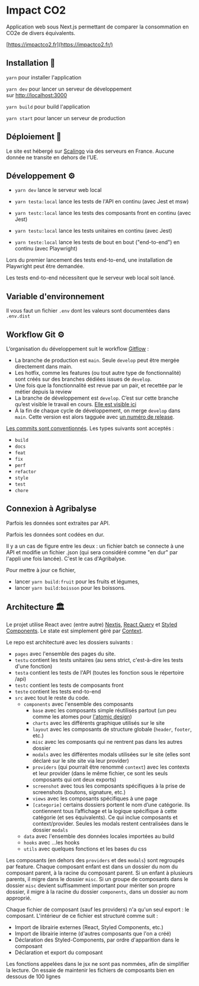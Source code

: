 # Impact CO2

Application web sous Next.js permettant de comparer la consommation en CO2e de divers équivalents.

[https://impactco2.fr](https://impactco2.fr/)

## Installation 💾

`yarn` pour installer l'application

`yarn dev` pour lancer un serveur de développement sur [http://localhost:3000](http://localhost:3000/)

`yarn build` pour build l'application

`yarn start` pour lancer un serveur de production

## Déploiement 🚀

Le site est hébergé sur [Scalingo](https://scalingo.com/) via des serveurs en France. Aucune donnée ne transite en dehors de l’UE.

## Développement ⚙️

- `yarn dev` lance le serveur web local

- `yarn testa:local` lance les tests de l'API en continu (avec Jest et msw)
- `yarn testc:local` lance les tests des composants front en continu (avec Jest)
- `yarn testu:local` lance les tests unitaires en continu (avec Jest)
- `yarn teste:local` lance les tests de bout en bout ("end-to-end") en continu (avec Playwright)

Lors du premier lancement des tests end-to-end, une installation de Playwright peut être demandée.

Les tests end-to-end nécessitent que le serveur web local soit lancé.

## Variable d'environnement

Il vous faut un fichier `.env` dont les valeurs sont documentées dans `.env.dist`

## Workflow Git ⚙️

L’organisation du développement suit le workflow [Gitflow](https://mindsers.blog/fr/post/gitflow-la-methodologie-et-la-pratique/) :

- La branche de production est `main`. Seule  `develop` peut être mergée directement dans main.
- Les hotfix, comme les features (ou tout autre type de fonctionnalité) sont créés sur des branches dédiées issues de `develop`.
- Une fois que la fonctionnalité est revue par un pair, et recettée par le métier depuis la review 
- La branche de développement est `develop`. C’est sur cette branche qu’est visible le travail en cours. [Elle est visible ici](https://preimpactco2.osc-fr1.scalingo.io/)
- À la fin de chaque cycle de développement, on merge `develop` dans `main`. Cette version est alors tagguée avec [un numéro de release](https://semver.org/).

[Les commits sont conventionnés](https://www.conventionalcommits.org/en/v1.0.0/). Les types suivants sont acceptés :

- `build`
- `docs`
- `feat`
- `fix`
- `perf`
- `refactor`
- `style`
- `test`
- `chore`

## Connexion à Agribalyse

Parfois les données sont extraites par API.

Parfois les données sont codées en dur.

Il y a un cas de figure entre les deux : un fichier batch se connecte à une API et modifie un fichier .json (qui sera considéré comme "en dur" par l'appli une fois lancée). C'est le cas d'Agribalyse.

Pour mettre à jour ce fichier,

- lancer `yarn build:fruit` pour les fruits et légumes,
- lancer `yarn build:boisson` pour les boissons.

## Architecture 🏛️

Le projet utilise React avec (entre autre) [Nextjs](https://nextjs.org/), [React Query](https://tanstack.com/query/v4) et [Styled Components](https://styled-components.com/). Le state est simplement géré par [Context](https://react.dev/learn/passing-data-deeply-with-context).

Le repo est architecturé avec les dossiers suivants :

- `pages` avec l'ensemble des pages du site.
- `testu` contient les tests unitaires (au sens strict, c'est-à-dire les tests d'une fonction)
- `testa` contient les tests de l'API (toutes les fonction sous le répertoire /api)
- `testc` contient les tests de composants front
- `teste` contient les tests end-to-end
- `src` avec tout le reste du code.
  - `components` avec l'ensemble des composants
    - `base` avec les composants simple réutilisés partout (un peu comme les atomes pour [l'atomic design](https://atomicdesign.bradfrost.com/))
    - `charts` avec les différents graphique utilisés sur le site
    - `layout` avec les composants de structure globale (`header`, `footer`, etc.)
    - `misc` avec les composants qui ne rentrent pas dans les autres dossier
    - `modals` avec les différentes modals utilisées sur le site (elles sont déclaré sur le site site via leur provider)
    - `providers` (qui pourrait être renommé `context`) avec les contexts et leur provider (dans le même fichier, ce sont les seuls composants qui ont deux exports)
    - `screenshot` avec tous les composants spécifiques à la prise de screenshots (boutons, signature, etc.)
    - `views` avec les composants spécifiques à une page
    - `[categorie]` certains dossiers portent le nom d’une catégorie. Ils contiennent tous l’affichage et la logique spécifique à cette catégorie (et ses équivalents). Ce qui inclue composants et context/provider. Seules les modals restent centralisées dans le dossier `modals`
  - `data` avec l'ensemble des données locales importées au build
  - `hooks` avec ...les hooks
  - `utils` avec quelques fonctions et les bases du css

Les composants (en dehors des `providers` et des `modals`) sont regroupés par feature. Chaque composant enfant est dans un dossier du nom du composant parent, à la racine du composant parent. Si un enfant à plusieurs parents, il migre dans le dossier `misc`. Si un groupe de composants dans le dossier `misc` devient suffisamment important pour mériter son propre dossier, il migre à la racine du dossier `components`, dans un dossier au nom approprié.

Chaque fichier de composant (sauf les providers) n'a qu'un seul export : le composant.
L'intérieur de ce fichier est structuré comme suit :

- Import de librairie externes (React, Styled Components, etc.)
- Import de librairie interne (d'autres composants que l'on a créé)
- Déclaration des Styled-Components, par ordre d'apparition dans le composant
- Déclaration et export du composant

Les fonctions appelées dans le jsx ne sont pas nommées, afin de simplifier la lecture. On essaie de maintenir les fichiers de composants bien en dessous de 100 lignes
